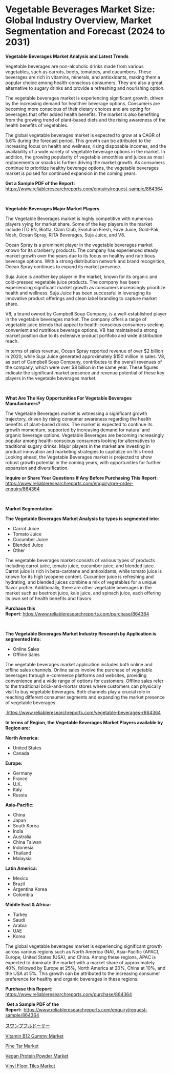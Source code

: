 <p><h1>Vegetable Beverages Market Size: Global Industry Overview, Market Segmentation and Forecast (2024 to 2031)</h1></p><p><strong>Vegetable Beverages Market Analysis and Latest Trends</strong></p>
<p><p>Vegetable beverages are non-alcoholic drinks made from various vegetables, such as carrots, beets, tomatoes, and cucumbers. These beverages are rich in vitamins, minerals, and antioxidants, making them a popular choice among health-conscious consumers. They are also a great alternative to sugary drinks and provide a refreshing and nourishing option.</p><p>The vegetable beverages market is experiencing significant growth, driven by the increasing demand for healthier beverage options. Consumers are becoming more conscious of their dietary choices and are opting for beverages that offer added health benefits. The market is also benefiting from the growing trend of plant-based diets and the rising awareness of the health benefits of vegetables.</p><p>The global vegetable beverages market is expected to grow at a CAGR of 5.6% during the forecast period. This growth can be attributed to the increasing focus on health and wellness, rising disposable incomes, and the availability of a wide variety of vegetable beverage options in the market. In addition, the growing popularity of vegetable smoothies and juices as meal replacements or snacks is further driving the market growth. As consumers continue to prioritize healthy beverage options, the vegetable beverages market is poised for continued expansion in the coming years.</p></p>
<p><strong>Get a Sample PDF of the Report:&nbsp;</strong> <a href="https://www.reliableresearchreports.com/enquiry/request-sample/864364">https://www.reliableresearchreports.com/enquiry/request-sample/864364</a></p>
<p>&nbsp;</p>
<p><strong>Vegetable Beverages Major Market Players</strong></p>
<p><p>The Vegetable Beverages market is highly competitive with numerous players vying for market share. Some of the key players in the market include ITO EN, Biotta, Clam Club, Evolution Fresh, Fave Juice, Gold-Pak, Nosh, Ocean Spray, RITA Beverages, Suja Juice, and V8.</p><p>Ocean Spray is a prominent player in the vegetable beverages market known for its cranberry products. The company has experienced steady market growth over the years due to its focus on healthy and nutritious beverage options. With a strong distribution network and brand recognition, Ocean Spray continues to expand its market presence.</p><p>Suja Juice is another key player in the market, known for its organic and cold-pressed vegetable juice products. The company has been experiencing significant market growth as consumers increasingly prioritize health and wellness. Suja Juice has been successful in leveraging its innovative product offerings and clean label branding to capture market share.</p><p>V8, a brand owned by Campbell Soup Company, is a well-established player in the vegetable beverages market. The company offers a range of vegetable juice blends that appeal to health-conscious consumers seeking convenient and nutritious beverage options. V8 has maintained a strong market position due to its extensive product portfolio and wide distribution reach.</p><p>In terms of sales revenue, Ocean Spray reported revenue of over $2 billion in 2020, while Suja Juice generated approximately $150 million in sales. V8, as part of Campbell Soup Company, contributes to the overall revenues of the company, which were over $8 billion in the same year. These figures indicate the significant market presence and revenue potential of these key players in the vegetable beverages market.</p></p>
<p>&nbsp;</p>
<p><strong>What Are The Key Opportunities For Vegetable Beverages Manufacturers?</strong></p>
<p><p>The Vegetable Beverages market is witnessing a significant growth trajectory, driven by rising consumer awareness regarding the health benefits of plant-based drinks. The market is expected to continue its growth momentum, supported by increasing demand for natural and organic beverage options. Vegetable Beverages are becoming increasingly popular among health-conscious consumers looking for alternatives to traditional sugary drinks. Major players in the market are investing in product innovation and marketing strategies to capitalize on this trend. Looking ahead, the Vegetable Beverages market is projected to show robust growth potential in the coming years, with opportunities for further expansion and diversification.</p></p>
<p><strong>Inquire or Share Your Questions If Any Before Purchasing This Report:</strong> <a href="https://www.reliableresearchreports.com/enquiry/pre-order-enquiry/864364">https://www.reliableresearchreports.com/enquiry/pre-order-enquiry/864364</a></p>
<p>&nbsp;</p>
<p><strong>Market Segmentation</strong></p>
<p><strong>The Vegetable Beverages Market Analysis by types is segmented into:</strong></p>
<p><ul><li>Carrot Juice</li><li>Tomato Juice</li><li>Cucumber Juice</li><li>Blended Juice</li><li>Other</li></ul></p>
<p><p>The vegetable beverages market consists of various types of products including carrot juice, tomato juice, cucumber juice, and blended juice. Carrot juice is rich in beta-carotene and antioxidants, while tomato juice is known for its high lycopene content. Cucumber juice is refreshing and hydrating, and blended juices combine a mix of vegetables for a unique flavor profile. Additionally, there are other vegetable beverages in the market such as beetroot juice, kale juice, and spinach juice, each offering its own set of health benefits and flavors.</p></p>
<p><strong>Purchase this Report:&nbsp;</strong><a href="https://www.reliableresearchreports.com/purchase/864364">https://www.reliableresearchreports.com/purchase/864364</a></p>
<p>&nbsp;</p>
<p><strong>The Vegetable Beverages Market Industry Research by Application is segmented into:</strong></p>
<p><ul><li>Online Sales</li><li>Offline Sales</li></ul></p>
<p><p>The vegetable beverages market application includes both online and offline sales channels. Online sales involve the purchase of vegetable beverages through e-commerce platforms and websites, providing convenience and a wide range of options for customers. Offline sales refer to the traditional brick-and-mortar stores where customers can physically visit to buy vegetable beverages. Both channels play a crucial role in reaching different consumer segments and expanding the market presence of vegetable beverages.</p></p>
<p><a href="https://www.reliableresearchreports.com/vegetable-beverages-r864364">&nbsp;https://www.reliableresearchreports.com/vegetable-beverages-r864364</a></p>
<p><strong>In terms of Region, the Vegetable Beverages Market Players available by Region are:</strong></p>
<p>
    <p> <strong> North America: </strong>
        <ul>
            <li>United States</li>
            <li>Canada</li>
        </ul>
        </p> 
    <p> <strong> Europe: </strong>
        <ul>
            <li>Germany</li>
            <li>France</li>
            <li>U.K.</li>
            <li>Italy</li>
            <li>Russia</li>
        </ul>
        </p> 
    <p> <strong> Asia-Pacific: </strong>
        <ul>
            <li>China</li>
            <li>Japan</li>
            <li>South Korea</li>
            <li>India</li>
            <li>Australia</li>
            <li>China Taiwan</li>
            <li>Indonesia</li>
            <li>Thailand</li>
            <li>Malaysia</li>
        </ul>
        </p> 
    <p> <strong> Latin America: </strong>
        <ul>
            <li>Mexico</li>
            <li>Brazil</li>
            <li>Argentina Korea</li>
            <li>Colombia</li>
        </ul>
        </p> 
    <p> <strong> Middle East & Africa: </strong>
        <ul>
            <li>Turkey</li>
            <li>Saudi</li>
            <li>Arabia</li>
            <li>UAE</li>
            <li>Korea</li>
        </ul>
    </p>
    </p>
<p><p>The global vegetable beverages market is experiencing significant growth across various regions such as North America (NA), Asia-Pacific (APAC), Europe, United States (USA), and China. Among these regions, APAC is expected to dominate the market with a market share of approximately 40%, followed by Europe at 25%, North America at 20%, China at 10%, and the USA at 5%. This growth can be attributed to the increasing consumer preference for healthy and organic beverages in these regions.</p></p>
<p><strong>Purchase this Report: </strong><a href="https://www.reliableresearchreports.com/purchase/864364">https://www.reliableresearchreports.com/purchase/864364</a></p>
<p>&nbsp;<strong>Get a Sample PDF of the Report:&nbsp;&nbsp;</strong><a href="https://www.reliableresearchreports.com/enquiry/request-sample/864364">https://www.reliableresearchreports.com/enquiry/request-sample/864364</a></p>
<p><strong></strong></p>
<p><p><a href="https://github.com/joaejkdzgyljvo6/Market-Research-Report-List-1/blob/main/317883218234.md">スワンプブルドーザー</a></p><p><a href="https://github.com/edytherolanlouisejk1miz0wig/Market-Research-Report-List-1/blob/main/vitamin-b12-gummy-market.md">Vitamin B12 Gummy Market</a></p><p><a href="https://issuu.com/reportprime-2/docs/pine-tar-market-size-2030.pptx">Pine Tar Market</a></p><p><a href="https://github.com/RoccoManning/Market-Research-Report-List-4/blob/main/vegan-protein-powder-market.md">Vegan Protein Powder Market</a></p><p><a href="https://issuu.com/reportprime-2/docs/vinyl-floor-tiles-market-size-2030.pptx">Vinyl Floor Tiles Market</a></p></p>